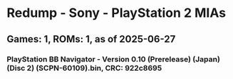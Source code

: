 # Redump - Sony - PlayStation 2 MIAs
## Games: 1, ROMs: 1, as of 2025-06-27

### PlayStation BB Navigator - Version 0.10 (Prerelease) (Japan) (Disc 2) (SCPN-60109).bin, CRC: 922c8695
